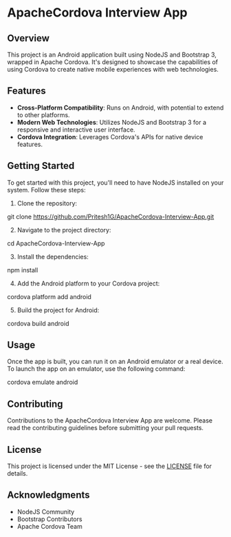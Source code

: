 # ApacheCordova Interview App

## Overview
This project is an Android application built using NodeJS and Bootstrap 3, wrapped in Apache Cordova. It's designed to showcase the capabilities of using Cordova to create native mobile experiences with web technologies.

## Features
- **Cross-Platform Compatibility**: Runs on Android, with potential to extend to other platforms.
- **Modern Web Technologies**: Utilizes NodeJS and Bootstrap 3 for a responsive and interactive user interface.
- **Cordova Integration**: Leverages Cordova's APIs for native device features.

## Getting Started
To get started with this project, you'll need to have NodeJS installed on your system. Follow these steps:

1. Clone the repository:

git clone https://github.com/Pritesh1G/ApacheCordova-Interview-App.git

2. Navigate to the project directory:

cd ApacheCordova-Interview-App

3. Install the dependencies:

npm install

4. Add the Android platform to your Cordova project:

cordova platform add android

5. Build the project for Android:

cordova build android


## Usage
Once the app is built, you can run it on an Android emulator or a real device. To launch the app on an emulator, use the following command:

cordova emulate android


## Contributing
Contributions to the ApacheCordova Interview App are welcome. Please read the contributing guidelines before submitting your pull requests.

## License
This project is licensed under the MIT License - see the [LICENSE](https://github.com/Pritesh1G/ApacheCordova-Interview-App) file for details.

## Acknowledgments
- NodeJS Community
- Bootstrap Contributors
- Apache Cordova Team
